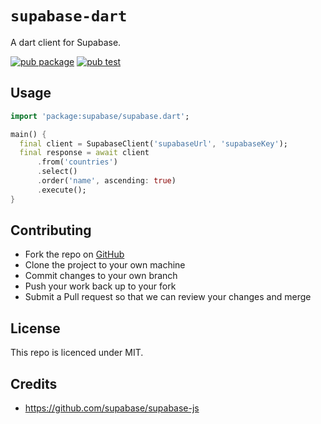 # `supabase-dart`

A dart client for Supabase.

[![pub package](https://img.shields.io/pub/v/supabase.svg)](https://pub.dev/packages/supabase)
[![pub test](https://github.com/supabase/supabase-dart/workflows/Test/badge.svg)](https://github.com/supabase/supabase-dart/actions?query=workflow%3ATest)

## Usage

```dart
import 'package:supabase/supabase.dart';

main() {
  final client = SupabaseClient('supabaseUrl', 'supabaseKey');
  final response = await client
      .from('countries')
      .select()
      .order('name', ascending: true)
      .execute();
}
```

## Contributing

- Fork the repo on [GitHub](https://github.com/supabase/supabase-dart)
- Clone the project to your own machine
- Commit changes to your own branch
- Push your work back up to your fork
- Submit a Pull request so that we can review your changes and merge

## License

This repo is licenced under MIT.

## Credits

- https://github.com/supabase/supabase-js
